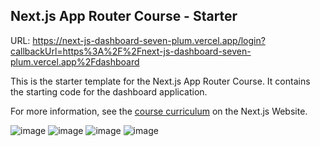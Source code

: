 ## Next.js App Router Course - Starter

URL: https://next-js-dashboard-seven-plum.vercel.app/login?callbackUrl=https%3A%2F%2Fnext-js-dashboard-seven-plum.vercel.app%2Fdashboard

This is the starter template for the Next.js App Router Course. It contains the starting code for the dashboard application.

For more information, see the [course curriculum](https://nextjs.org/learn) on the Next.js Website.

![image](https://github.com/qyy752457002/Next.js-Dashboard/assets/88706924/4934753f-c03f-4a88-9e71-cab101fbf8a6)
![image](https://github.com/qyy752457002/Next.js-Dashboard/assets/88706924/1c1a80d1-6b25-43a0-87db-fcd63786cd49)
![image](https://github.com/qyy752457002/Next.js-Dashboard/assets/88706924/3dd456fa-00c0-47d8-8c82-ce83d839b4b4)
![image](https://github.com/qyy752457002/Next.js-Dashboard/assets/88706924/ccbd6b84-7478-4964-bfd5-1748a61c6af7)



